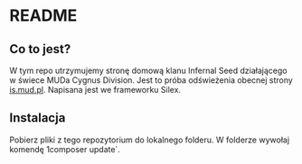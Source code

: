 README
======

Co to jest?
-----------------

W tym repo utrzymujemy stronę domową klanu Infernal Seed działającego
w świece MUDa Cygnus Division. Jest to próba odświeżenia obecnej
strony [is.mud.pl][1]. Napisana jest we frameworku Silex.

Instalacja
------------

Pobierz pliki z tego repozytorium do lokalnego folderu.
W folderze wywołaj komendę 1composer update`.

[1]: http://is.mud.pl
